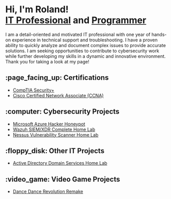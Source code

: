 <h1>Hi, I'm Roland!  <br/><a href="https://www.linkedin.com/in/rolandsalvador/">IT Professional</a> and <a href="https://github.com/rolandsalvador?tab=repositories">Programmer</a></h1>
  
I am a detail-oriented and motivated IT professional with one year of hands-on experience in technical support and troubleshooting. I have a proven ability to quickly analyze and document complex issues to provide accurate solutions. I am seeking opportunities to contribute to cybersecurity work while further developing my skills in a dynamic and innovative environment. Thank you for taking a look at my page!

<h2>:page_facing_up: Certifications</h2>

- [CompTIA Security+](https://drive.google.com/file/d/1CYXjIxOOj8fO4gMAUghGJMA1SOW0LbpU/view?usp=sharing)
- [Cisco Certified Network Associate (CCNA)](https://drive.google.com/file/d/1u-Nezj6rtjtJsBxzy8SAe5x72VNSjlYK/view?usp=sharing)

<h2>:computer: Cybersecurity Projects</h2>

- [Microsoft Azure Hacker Honeypot](https://github.com/rolandsalvador/azurehoneypot)
- [Wazuh SIEM/XDR Complete Home Lab](https://github.com/rolandsalvador/wazuh)
- [Nessus Vulnerability Scanner Home Lab](https://github.com/rolandsalvador/nessus)
 
<h2>:floppy_disk: Other IT Projects</h2>

- [Active Directory Domain Services Home Lab](https://github.com/rolandsalvador/activedirectory)

<h2>:video_game: Video Game Projects </h2>

- [Dance Dance Revolution Remake](https://github.com/rolandsalvador/ddr_remake)

<!--
Here are some ideas to get you started:

- 🔭 I’m currently working on ...
- 🌱 I’m currently learning ...
- 👯 I’m looking to collaborate on ...
- 🤔 I’m looking for help with ...
- 💬 Ask me about ...
- 📫 How to reach me: ...
- 😄 Pronouns: ...
- ⚡ Fun fact: ...
-->
